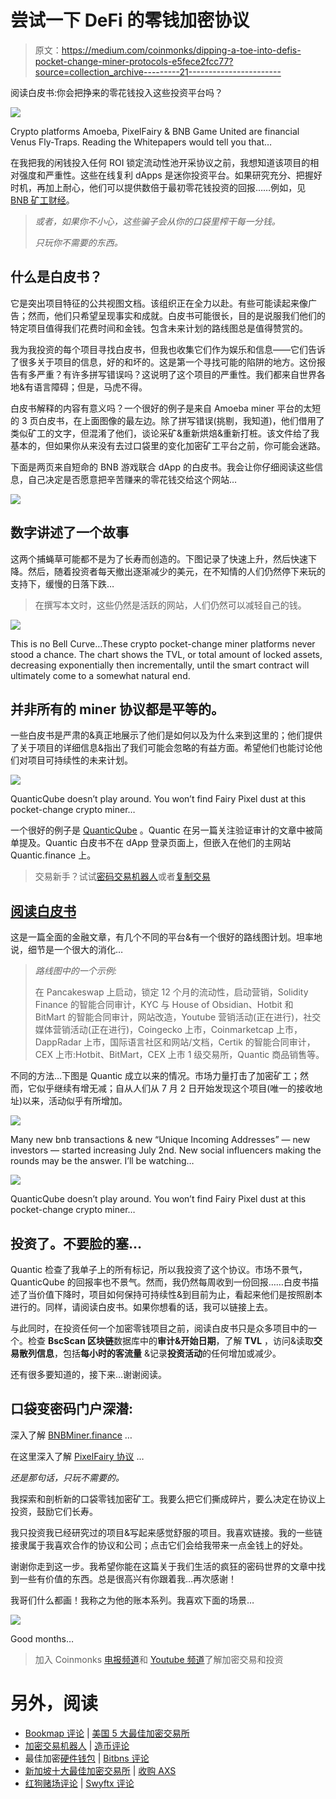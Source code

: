# 尝试一下 DeFi 的零钱加密协议

> 原文：<https://medium.com/coinmonks/dipping-a-toe-into-defis-pocket-change-miner-protocols-e5fece2fcc77?source=collection_archive---------21----------------------->

阅读白皮书:你会把挣来的零花钱投入这些投资平台吗？

![](img/9c1f4a8b07ac0733460799ecb5267dad.png)

Crypto platforms Amoeba, PixelFairy & BNB Game United are financial Venus Fly-Traps. Reading the Whitepapers would tell you that…

在我把我的闲钱投入任何 ROI 锁定流动性池开采协议之前，我想知道该项目的相对强度和严重性。这些在线复利 dApps 是迷你投资平台。如果研究充分、把握好时机，再加上耐心，他们可以提供数倍于最初零花钱投资的回报……例如，见 [BNB 矿工财经](https://bnbminer.finance?ref=0x2c38B81a649ff4bF4F515Cef7216d52834B30d63)。

> *或者，如果你不小心，这些骗子会从你的口袋里榨干每一分钱。*
> 
> *只玩你不需要的东西。*

## 什么是白皮书？

它是突出项目特征的公共视图文档。该组织正在全力以赴。有些可能读起来像广告；然而，他们只希望呈现事实和成就。白皮书可能很长，目的是说服我们他们的特定项目值得我们花费时间和金钱。包含未来计划的路线图总是值得赞赏的。

我为我投资的每个项目寻找白皮书，但我也收集它们作为娱乐和信息——它们告诉了很多关于项目的信息，好的和坏的。这是第一个寻找可能的陷阱的地方。这份报告有多严重？有许多拼写错误吗？这说明了这个项目的严重性。我们都来自世界各地&有语言障碍；但是，马虎不得。

白皮书解释的内容有意义吗？一个很好的例子是来自 Amoeba miner 平台的太短的 3 页白皮书，在上面图像的最左边。除了拼写错误(挑剔，我知道)，他们借用了类似矿工的文字，但混淆了他们，谈论采矿&重新烘焙&重新打桩。该文件给了我基本的，但如果你从来没有去过口袋里的变化加密矿工平台之前，你可能会迷路。

下面是两页来自短命的 BNB 游戏联合 dApp 的白皮书。我会让你仔细阅读这些信息，自己决定是否愿意把辛苦赚来的零花钱交给这个网站…

![](img/d618f076dc29087c9644898cc05b2d3f.png)

## 数字讲述了一个故事

这两个捕蝇草可能都不是为了长寿而创造的。下图记录了快速上升，然后快速下降。然后，随着投资者每天撤出逐渐减少的美元，在不知情的人们仍然停下来玩的支持下，缓慢的日落下跌…

> 在撰写本文时，这些仍然是活跃的网站，人们仍然可以减轻自己的钱。

![](img/47ef00605423948f7ae797a7a91e2bdb.png)

This is no Bell Curve…These crypto pocket-change miner platforms never stood a chance. The chart shows the TVL, or total amount of locked assets, decreasing exponentially then incrementally, until the smart contract will ultimately come to a somewhat natural end.

## 并非所有的 miner 协议都是平等的。

一些白皮书是严肃的&真正地展示了他们是如何以及为什么来到这里的；他们提供了关于项目的详细信息&指出了我们可能会忽略的有益方面。希望他们也能讨论他们对项目可持续性的未来计划。

[![](img/0c5e28f9aec4911846a2abfb14c45642.png)](https://quanticqube.app?ref=0x66ab1C0978Df3AC4c9cfa0b9e8bd6EcE4B57Ee9d)

QuanticQube doesn’t play around. You won’t find Fairy Pixel dust at this pocket-change crypto miner…

一个很好的例子是 [QuanticQube](https://quanticqube.app?ref=0x66ab1C0978Df3AC4c9cfa0b9e8bd6EcE4B57Ee9d) 。Quantic 在另一篇关注验证审计的文章中被简单提及。Quantic 白皮书不在 dApp 登录页面上，但嵌入在他们的主网站 Quantic.finance 上。

> 交易新手？试试[密码交易机器人](/coinmonks/crypto-trading-bot-c2ffce8acb2a)或者[复制交易](/coinmonks/top-10-crypto-copy-trading-platforms-for-beginners-d0c37c7d698c)

## [阅读白皮书](https://solidity.finance/audits/Quantic/)

这是一篇全面的金融文章，有几个不同的平台&有一个很好的路线图计划。坦率地说，细节是一个很大的消化…

> *路线图中的一个示例:*
> 
> 在 Pancakeswap 上启动，锁定 12 个月的流动性，启动营销，Solidity Finance 的智能合同审计，KYC 与 House of Obsidian、Hotbit 和 BitMart 的智能合同审计，网站改造，Youtube 营销活动(正在进行)，社交媒体营销活动(正在进行)，Coingecko 上市，Coinmarketcap 上市，DappRadar 上市，国际语言社区和网站/文档，Certik 的智能合同审计，CEX 上市:Hotbit、BitMart，CEX 上市 1 级交易所，Quantic 商品销售等。

不同的方法…下图是 Quantic 成立以来的情况。市场力量打击了加密矿工；然而，它似乎继续有增无减；自从人们从 7 月 2 日开始发现这个项目(唯一的接收地址)以来，活动似乎有所增加。

[![](img/de18d1e58e7d3fad705d44e03edca094.png)](https://medium.com/@jebalucas/pixelfairy-deep-dive-concerning-roi-pocket-change-crypto-miner-run-away-83c06f3775c8)

Many new bnb transactions & new “Unique Incoming Addresses” — new investors — started increasing July 2nd. New social influencers making the rounds may be the answer. I’ll be watching…

[![](img/0c5e28f9aec4911846a2abfb14c45642.png)](https://quanticqube.app?ref=0x66ab1C0978Df3AC4c9cfa0b9e8bd6EcE4B57Ee9d)

QuanticQube doesn’t play around. You won’t find Fairy Pixel dust at this pocket-change crypto miner…

## 投资了。不要脸的塞…

Quantic 检查了我单子上的所有标记，所以我投资了这个协议。市场不景气，QuanticQube 的回报率也不景气。然而，我仍然每周收到一份回报……白皮书描述了当价值下降时，项目如何保持可持续性&到目前为止，看起来他们是按照剧本进行的。同样，请阅读白皮书。如果你想看的话，我可以链接上去。

与此同时，在投资任何一个加密零钱项目之前，阅读白皮书只是众多项目中的一个。检查 **BscScan 区块链**数据库中的**审计&开始日期**，了解 **TVL** ，访问&读取**交易散列信息**，包括**每小时的客流量** &记录**投资活动**的任何增加或减少。

还有很多要知道的，接下来…谢谢阅读。

## 口袋变密码门户深潜:

深入了解 [BNBMiner.finance](/@jebalucas/what-the-heck-is-happening-with-bnbminer-finance-82a6d98f857f) …

在这里深入了解 [PixelFairy 协议](/@jebalucas/pixelfairy-deep-dive-concerning-roi-pocket-change-crypto-miner-run-away-83c06f3775c8) …

*还是那句话，只玩不需要的。*

我探索和剖析新的口袋零钱加密矿工。我要么把它们撕成碎片，要么决定在协议上投资，鼓励它们长寿。

我只投资我已经研究过的项目&写起来感觉舒服的项目。我喜欢链接。我的一些链接隶属于我喜欢合作的协议和公司；点击它们会给我带来一点金钱上的好处。

谢谢你走到这一步。我希望你能在这篇关于我们生活的疯狂的密码世界的文章中找到一些有价值的东西。总是很高兴有你跟着我…再次感谢！

我哥们什么都画！我称之为他的账本系列。我喜欢下面的场景…

![](img/78b1d8cc35f657ecdba29884b3c306a4.png)

Good months…

> 加入 Coinmonks [电报频道](https://t.me/coincodecap)和 [Youtube 频道](https://www.youtube.com/c/coinmonks/videos)了解加密交易和投资

# 另外，阅读

*   [Bookmap 评论](https://coincodecap.com/bookmap-review-2021-best-trading-software) | [美国 5 大最佳加密交易所](https://coincodecap.com/crypto-exchange-usa)
*   [加密交易机器人](/coinmonks/crypto-trading-bot-c2ffce8acb2a) | [造币评论](https://coincodecap.com/coingate-review)
*   最佳加密[硬件钱包](/coinmonks/hardware-wallets-dfa1211730c6) | [Bitbns 评论](/coinmonks/bitbns-review-38256a07e161)
*   [新加坡十大最佳加密交易所](https://coincodecap.com/crypto-exchange-in-singapore) | [收购 AXS](https://coincodecap.com/buy-axs-token)
*   [红狗赌场评论](https://coincodecap.com/red-dog-casino-review) | [Swyftx 评论](https://coincodecap.com/swyftx-review)